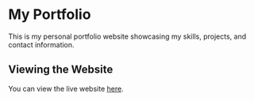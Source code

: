 # My Portfolio

This is my personal portfolio website showcasing my skills, projects, and contact information.

## Viewing the Website

You can view the live website [here](https://github.com/Ovaiota/Design-Portfolio/tree/main).
